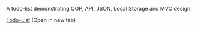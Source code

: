 A todo-list demonstrating OOP, API, JSON, Local Storage and MVC design.


<a href='https://matthewward-repos.github.io/todo-list/'>Todo-List</a> (Open in new tab)

